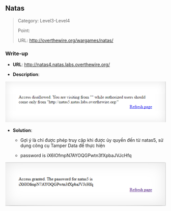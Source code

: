 ## Natas

> Category: Level3-Level4
>
> Point:
>
> URL: http://overthewire.org/wargames/natas/

### Write-up

- **URL**: http://natas4.natas.labs.overthewire.org/

- **Description**: 

<p align="center"><img src="https://github.com/TrinhTu/web_developer/blob/master/Task31_CTF_OverTheWire_Natas/image/6.png"/></p>

- **Solution**:

	+ Gợi ý là chỉ được phép truy cập khi được ủy quyền đến từ natas5, sử dụng công cụ Tamper Data để thực hiện

	+ password is iX6IOfmpN7AYOQGPwtn3fXpbaJVJcHfq

<p align="center"><img src="https://github.com/TrinhTu/web_developer/blob/master/Task31_CTF_OverTheWire_Natas/image/7.png"/></p>